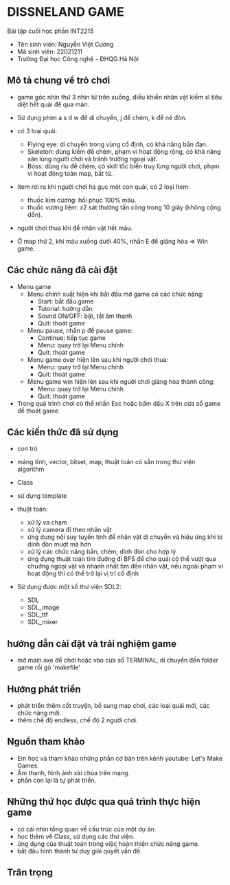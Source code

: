 # DISSNELAND GAME
Bài tập cuối học phần INT2215
- Tên sinh viên: Nguyễn Việt Cương
- Mã sinh viên: 22021211
- Trường Đại học Công nghệ - ĐHQG Hà Nội

## Mô tả chung về trò chơi

- game góc nhìn thứ 3 nhìn từ trên xuống, điều khiển nhân vật kiếm sĩ tiêu diệt hết quái để qua màn.

- Sử dụng phím a s d w để di chuyển, j để chém, k để né đòn.

- có 3 loại quái:
	+ Flying eye: di chuyển trong vùng cố định, có khả năng bắn đạn.
	+ Skeleton: dùng kiếm để chém, phạm vi hoạt động rộng, có khả năng săn lùng người chơi và tránh trường ngoại vật.
	+ Boss: dùng rìu để chém, có skill tốc biến truy lùng người chơi, phạm vi hoạt động toàn map, bất tử.

- Item rơi ra khi người chơi hạ gục một con quái, có 2 loại Item:
	+ thuốc kim cương: hồi phục 100% máu.
	+ thuốc vương liệm: x2 sát thương tấn công trong 10 giây (không cộng dồn).

- người chơi thua khi để nhân vật hết máu.

- Ở map thứ 2, khi máu xuống dưới 40%, nhấn E để giảng hòa => Win game.

## Các chức năng đã cài đặt
- Menu game
	- Menu chính xuất hiện khi bắt đầu mở game có các chức năng:
		+ Start: bắt đầu game
		+ Tutorial: hướng dẫn
		+ Sound ON/OFF: bật, tắt âm thanh
		+ Quit: thoát game
	- Menu pause, nhấn p để pause game:
		+ Continue: tiếp tục game
		+ Menu: quay trở lại Menu chính
		+ Quit: thoát game
	- Menu game over hiện lên sau khi người chơi thua:
		+ Menu: quay trở lại Menu chính
		+ Quit: thoát game
	- Menu game win hiện lên sau khi người chơi giảng hòa thành công:
		+ Menu: quay trở lại Menu chính
		+ Quit: thoát game
- Trong quá trình chơi có thể nhấn Esc hoặc bấm dấu X trên cửa sổ game để thoát game

## Các kiến thức đã sử dụng

- con trỏ

- mảng tĩnh, vector, bitset, map, thuật toán có sẵn trong thư viện algorithm

- Class

- sử dụng template

- thuật toán:
	+ xử lý va chạm
	+ xử lý camera đi theo nhân vật
	+ ứng dụng nội suy tuyến tính để nhân vật di chuyển và hiệu ứng khi bị dính đòn mượt mà hơn
	+ xử lý các chức năng bắn, chém, dính đòn cho hợp lý
	+ ứng dụng thuật toán tìm đường đi BFS để cho quái có thể vượt qua chuớng ngoại vật và nhanh nhất tìm đến nhân vật, nếu ngoài phạm vi hoạt động thì có thể trở lại vị trí cố định

- Sử dụng được một số thư viện SDL2:
	+ SDL
	+ SDL_image
	+ SDL_ttf
	+ SDL_mixer

## hướng dẫn cài đặt và trải nghiệm game

- mở main.exe để chơi hoặc vào cửa sổ TERMINAL, di chuyển đến folder game rồi gõ 'makefile'

## Hướng phát triển

- phát triển thêm cốt truyện, bổ sung map chơi, các loại quái mới, các chức năng mới.
- thêm chế độ endless, chế độ 2 người chơi.

## Nguồn tham khảo

- Em học và tham khảo những phần cơ bản trên kênh youtube: Let's Make Games.
- Âm thanh, hình ảnh xài chùa trên mạng.
- phần còn lại là tự phát triển.

## Những thứ học được qua quá trình thực hiện game

- có cái nhìn tổng quan về cấu trúc của một dự án.
- học thêm về Class, sử dụng các thư viện.
- ứng dụng của thuật toán trong việc hoàn thiện chức năng game.
- bắt đầu hình thành tư duy giải quyết vấn đề.


## Trân trọng ##